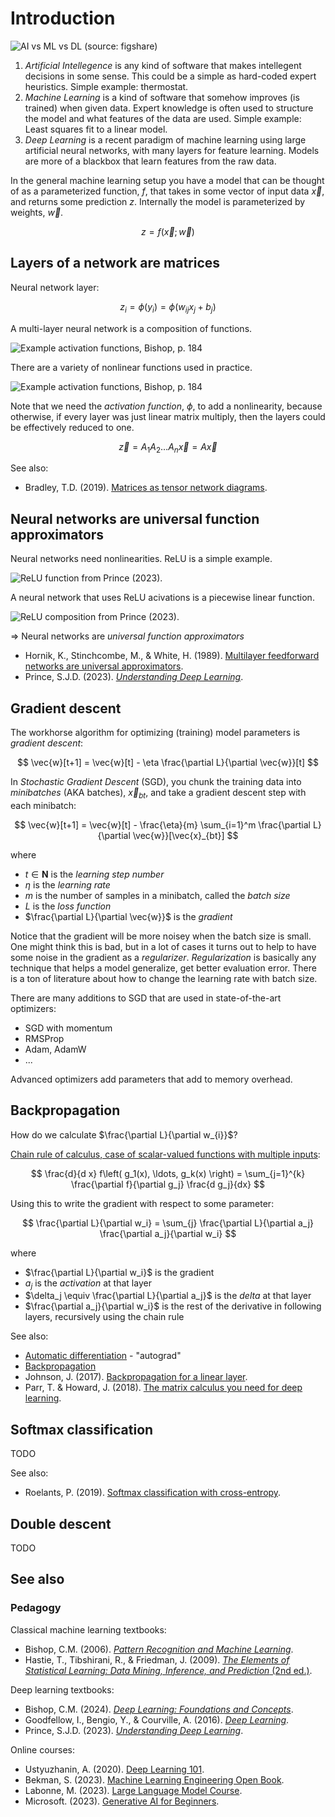# Introduction

![AI vs ML vs DL (source: [figshare](https://figshare.com/articles/figure/AI_vs_ML_vs_DL_Venn_Diagram_png/14915505))](img/AI_vs_ML_vs_DL_Venn_Diagram.png)

1.  *Artificial Intellegence* is any kind of software that makes intellegent decisions in some sense.
    This could be a simple as hard-coded expert heuristics.
    Simple example: thermostat.
2.  *Machine Learning* is a kind of software that somehow improves (is trained) when given data.
    Expert knowledge is often used to structure the model and what features of the data are used.
    Simple example: Least squares fit to a linear model.
3.  *Deep Learning* is a recent paradigm of machine learning using large artificial neural networks,
    with many layers for feature learning. Models are more of a blackbox that learn features from the raw data.

In the general machine learning setup you have a model that can be
thought of as a parameterized function, $f$,
that takes in some vector of input data $\vec{x}$,
and returns some prediction $z$.
Internally the model is parameterized by weights, $\vec{w}$.

$$ z = f(\vec{x}; \vec{w}) $$


## Layers of a network are matrices

Neural network layer:

$$ z_i = \phi(y_i) = \phi(w_{ij} x_{j} + b_{j}) $$

A multi-layer neural network is a composition of functions.

![Example activation functions, Bishop, p. 184](img/bishop-nn-p181.png)

There are a variety of nonlinear functions used in practice.

![Example activation functions, Bishop, p. 184](img/bishop-activation-functions-p184.png)

Note that we need the *activation function*, $\phi$, to add a nonlinearity,
because otherwise, if every layer was just linear matrix multiply, then
the layers could be effectively reduced to one.

$$ \vec{z} = A_1 A_2 \ldots A_n \vec{x} = A \vec{x} $$

See also:

-   Bradley, T.D. (2019). [Matrices as tensor network diagrams](https://www.math3ma.com/blog/matrices-as-tensor-network-diagrams).


## Neural networks are universal function approximators

Neural networks need nonlinearities. ReLU is a simple example.

![ReLU function from Prince (2023).](img/prince-relu.png)

A neural network that uses ReLU acivations is a piecewise linear function.

![ReLU composition from Prince (2023).](img/prince-relu-composition.png)

&rArr; Neural networks are *universal function approximators*

-   Hornik, K., Stinchcombe, M., & White, H. (1989). [Multilayer feedforward networks are universal approximators](https://cognitivemedium.com/magic_paper/assets/Hornik.pdf).
-   Prince, S.J.D. (2023). [*Understanding Deep Learning*](https://udlbook.github.io/udlbook/).


## Gradient descent

The workhorse algorithm for optimizing (training) model parameters is *gradient descent*:

$$ \vec{w}[t+1] = \vec{w}[t] - \eta \frac{\partial L}{\partial \vec{w}}[t] $$

In *Stochastic Gradient Descent* (SGD), you chunk the training data into *minibatches* (AKA batches),
$\vec{x}_{bt}$,
and take a gradient descent step with each minibatch:

$$ \vec{w}[t+1] = \vec{w}[t] - \frac{\eta}{m} \sum_{i=1}^m \frac{\partial L}{\partial \vec{w}}[\vec{x}_{bt}] $$

where

-   $t \in \mathbf{N}$ is the *learning step number*
-   $\eta$ is the *learning rate*
-   $m$ is the number of samples in a minibatch, called the *batch size*
-   $L$ is the *loss function*
-   $\frac{\partial L}{\partial \vec{w}}$ is the *gradient*

Notice that the gradient will be more noisey when the batch size is small.
One might think this is bad, but in a lot of cases it turns out to help to have some noise
in the gradient as a *regularizer*.
*Regularization* is basically any technique that helps a model generalize, get better evaluation error.
There is a ton of literature about how to change the learning rate with batch size.

There are many additions to SGD that are used in state-of-the-art optimizers:

-   SGD with momentum
-   RMSProp
-   Adam, AdamW
-   ...

Advanced optimizers add parameters that add to memory overhead.


## Backpropagation

How do we calculate $\frac{\partial L}{\partial w_{i}}$?

[Chain rule of calculus, case of scalar-valued functions with multiple inputs](https://en.wikipedia.org/wiki/Chain_rule#Case_of_scalar-valued_functions_with_multiple_inputs):

$$ \frac{d}{d x} f\left( g_1(x), \ldots, g_k(x) \right) = \sum_{j=1}^{k} \frac{\partial f}{\partial g_j} \frac{d g_j}{dx} $$

Using this to write the gradient with respect to some parameter:

$$ \frac{\partial L}{\partial w_i} = \sum_{j} \frac{\partial L}{\partial a_j} \frac{\partial a_j}{\partial w_i} $$ 

where

-   $\frac{\partial L}{\partial w_i}$ is the gradient
-   $a_j$ is the *activation* at that layer
-   $\delta_j \equiv \frac{\partial L}{\partial a_j}$ is the *delta* at that layer
-   $\frac{\partial a_j}{\partial w_i}$ is the rest of the derivative in following layers, recursively using the chain rule

See also:

-   [Automatic differentiation](https://en.wikipedia.org/wiki/Automatic_differentiation) - "autograd"
-   [Backpropagation](https://en.wikipedia.org/wiki/Backpropagation)
-   Johnson, J. (2017). [Backpropagation for a linear layer](https://cs231n.stanford.edu/handouts/linear-backprop.pdf).
-   Parr, T. & Howard, J. (2018). [The matrix calculus you need for deep learning](https://arxiv.org/abs/1802.01528).


## Softmax classification

TODO

See also:

-   Roelants, P. (2019). [Softmax classification with cross-entropy](https://peterroelants.github.io/posts/cross-entropy-softmax/).


## Double descent

TODO


## See also

### Pedagogy

Classical machine learning textbooks:

-   Bishop, C.M. (2006). [*Pattern Recognition and Machine Learning*](https://www.microsoft.com/en-us/research/uploads/prod/2006/01/Bishop-Pattern-Recognition-and-Machine-Learning-2006.pdf).
-   Hastie, T., Tibshirani, R., & Friedman, J. (2009). [*The Elements of Statistical Learning: Data Mining, Inference, and Prediction* (2nd ed.)](https://hastie.su.domains/Papers/ESLII.pdf).

Deep learning textbooks:

-   Bishop, C.M. (2024). [*Deep Learning: Foundations and Concepts*](https://www.bishopbook.com/).
-   Goodfellow, I., Bengio, Y., & Courville, A. (2016). [*Deep Learning*](http://www.deeplearningbook.org).
-   Prince, S.J.D. (2023). [*Understanding Deep Learning*](https://udlbook.github.io/udlbook/).

Online courses:

-   Ustyuzhanin, A. (2020). [Deep Learning 101](https://indico.cern.ch/event/882244/sessions/348901/attachments/2045473/3426793/day3_deep-learning-101.pdf).
-   Bekman, S. (2023). [Machine Learning Engineering Open Book](https://github.com/stas00/ml-engineering).
-   Labonne, M. (2023). [Large Language Model Course](https://github.com/mlabonne/llm-course).
-   Microsoft. (2023). [Generative AI for Beginners](https://github.com/microsoft/generative-ai-for-beginners).

